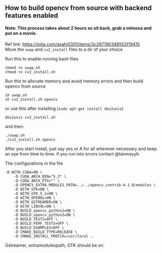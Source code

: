 ## How to build opencv from source with backend features enabled
#### Note: This process takes about 2 hours so sit back, grab a mimosa and put on a movie.

Ref link:  https://qiita.com/asahi0301/items/3c287190348552f19415 </br>
Move the `swap` and `cv2_install` files to a dir of your choice </br>

Run this to enable running bash files
```
chmod +x swap.sh
chmod +x cv2_install.sh
```

Run this to allocate memory and avoid memory errors and then build opencv from source
```
sh swap.sh
sh cv2_install.sh opencv
```
or use this after installing (`sudo apt-get install dos2unix`)

```
dos2unix cv2_install.sh
```
and then:
```
./swap.sh
./cv2_install.sh opencv
```

After you start install, just say yes or A for all wherever necessary and keep an eye from time to time. if you run into errors contact @tanmayyb

The configurations in the file
```
-D WITH_CUDA=ON \
    -D CUDA_ARCH_BIN="5.3" \
    -D CUDA_ARCH_PTX="" \
    -D OPENCV_EXTRA_MODULES_PATH=../../opencv_contrib-4.1.0/modules \
    -D WITH_GTK=ON \
    -D WITH_GTK_X_2=ON \
    -D WITH_OPENGL=ON \
    -D WITH_GSTREAMER=ON \
    -D WITH_LIBV4L=ON \
    -D BUILD_opencv_python2=ON \
    -D BUILD_opencv_python3=ON \
    -D BUILD_TESTS=OFF \
    -D BUILD_PERF_TESTS=OFF \
    -D BUILD_EXAMPLES=OFF \
    -D CMAKE_BUILD_TYPE=RELEASE \
    -D CMAKE_INSTALL_PREFIX=/usr/local ..
```
Gstreamer, extramodulespath, GTK should be on.
